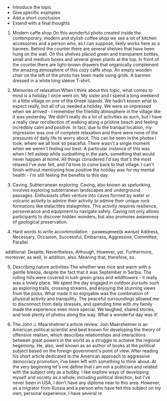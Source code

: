 
- Introduce the topic
- Give specific  examples 
- Add a short conclusion
- Extend with a final thoughts





1. Modern caffe shop
On this wonderful photo created inside the contemporary, modern and stylish coffee shop we see a lot of kitchen accessories and a person who, as I can suppose, likely works here as a barmen. Behind the counter there are several shelves that have been hung on the wall. On this shelves placed green and transparent bottles, small and medium boxes and several green plants at the top. In front of the counter there are light-brown drawers that organically complement the amazing atmosphere of this cozy caffe shop. An empty wooden chair on the left of the photo has been made using grids. A barmen dressed in a white long sleeve T-shirt. 


2. Memories of relaxation
When I think about this topic, what comes to mind is a holiday I once went on. My sister and I spend a long weekend in a little village on one of the Greek Islands. We hadn't known what to expect really, but all of us needed a holiday.
We were so impressed when we arrived - I remember the friendly atmosphere in the village like it was yesterday. We didn't really do a lot of activities as such, but I have a really clear recollection of walking along a pristine beach and feeling incredibly calm and positive. In fact, due to the tranquil location, my impression was one of complete relaxation and there were none of the pressures of daily life to worry about. 
This can be seen in the photos I took, where we all look so peaceful. There wasn't a single moment when we weren't feeling our best. A particular instance of this was when I fell asleep while sunbathing in the park, something that would never happen at home. 
All things considered I'd say that's the most relaxed I've ever felt, and I'd love to come back to that village. I can't finish without mentioning how positive the holiday was for my mental health - I'm still feeling the benefits to this day. 

3. Caving. Subterranean exploring.
Caving, also known as spelunking, involves exploring subterranean landscapes and underground passages. Enthusiasts often venture into caves formed by water or volcanic activity to admire their activity to admire their unique rock formations like stalactites stalagmites. This activity requires resilience, perseverance and equipment to navigate safely. Caving not only allows participants to discover hidden wonders, but also promotes awareness of geological preservation. 

4. Hard words to write
accommodation - размещение(в жилье)
Address, Necessary, Occasion, Successful, Embarrass, Aggressive, Committee, Parallel.

additional:
Despite, Nevertheless, Although, However, yet.
Furthermore, moreover, as well, in addition, also.
Meaning that, therefore, so.

5. Describing nature activities
The whether was nice and warm with a gentle breeze, despite the fact that it was September in Serbia. The rolling hills were covered in lush green grass and wildflowers - it really was a lovely place. We spent the day engaged in outdoor pursuits such as exploring trails, crossing streams, and enjoying the stunning views from the picks. 
What made it so enjoyable was the combination of physical activity and tranquility. The peaceful surroundings allowed me to disconnect from daily stresses, and spending time with my family made the experience even more special. We laughed, shared stories, and took plenty of photos along the way. What a wonderful day was it! 

6. The John J. Mearshelmer's article review.
Join Maershelmer is an American political scientist and best known for developing the theory of offensive realism, which describes relationships and interactions between great powers in the world as a struggle to achieve the regional hegemony. He, also, well known as an author of books at the political subject based on the foreign government's point of view. 
After reading his short article dedicated to the American approach to aggressive democracy promotion, I've been left with something to think about. 
At the very beginning  let's me define that I am not a politician and related with the subject only as a hobby. I like explore ways of developing myself and society as a whole, including political direction, but I've never been in USA, I don't have any diploma near to this area. However, as a migrator from Russia and a person who have felt this subject on my own, personal experience, I have several re